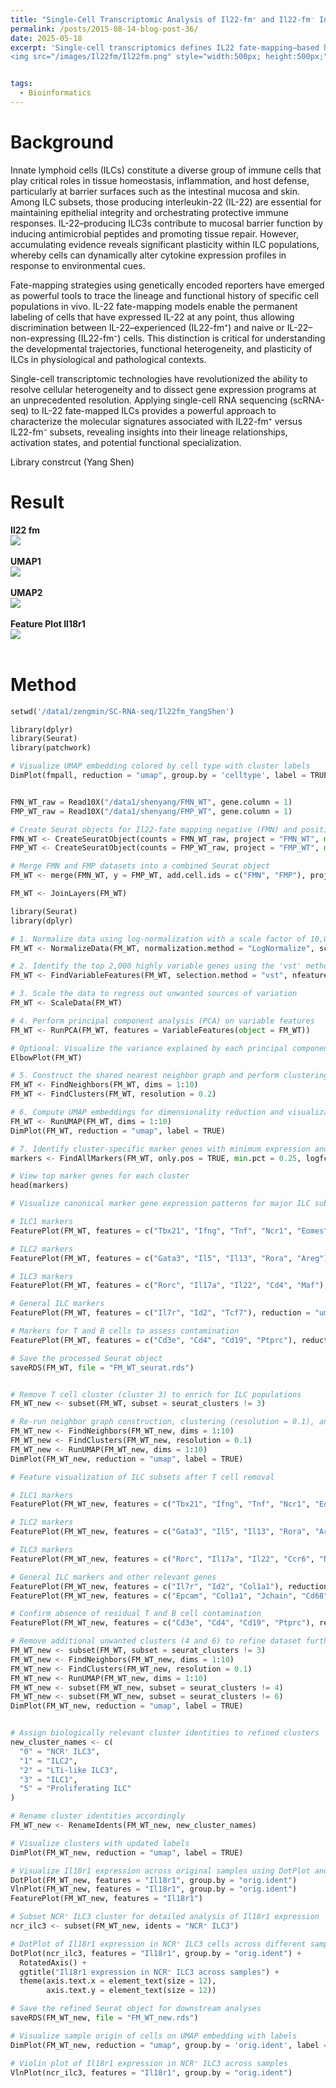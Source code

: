 ```yaml
---
title: "Single-Cell Transcriptomic Analysis of Il22-fm⁺ and Il22-fm⁻ Innate Lymphoid Cells"
permalink: /posts/2015-08-14-blog-post-36/
date: 2025-05-18
excerpt: 'Single-cell transcriptomics defines IL22 fate-mapping–based heterogeneity among innate lymphoid cells. <br/>
<img src="/images/Il22fm/Il22fm.png" style="width:500px; height:500px;">'


tags:
  - Bioinformatics
---
```


Background
======
Innate lymphoid cells (ILCs) constitute a diverse group of immune cells that play critical roles in tissue homeostasis, inflammation, and host defense, particularly at barrier surfaces such as the intestinal mucosa and skin. Among ILC subsets, those producing interleukin-22 (IL-22) are essential for maintaining epithelial integrity and orchestrating protective immune responses. IL-22–producing ILC3s contribute to mucosal barrier function by inducing antimicrobial peptides and promoting tissue repair. However, accumulating evidence reveals significant plasticity within ILC populations, whereby cells can dynamically alter cytokine expression profiles in response to environmental cues.<br/>

Fate-mapping strategies using genetically encoded reporters have emerged as powerful tools to trace the lineage and functional history of specific cell populations in vivo. IL-22 fate-mapping models enable the permanent labeling of cells that have expressed IL-22 at any point, thus allowing discrimination between IL-22–experienced (IL22-fm⁺) and naive or IL-22–non-expressing (IL22-fm⁻) cells. This distinction is critical for understanding the developmental trajectories, functional heterogeneity, and plasticity of ILCs in physiological and pathological contexts.<br/>

Single-cell transcriptomic technologies have revolutionized the ability to resolve cellular heterogeneity and to dissect gene expression programs at an unprecedented resolution. Applying single-cell RNA sequencing (scRNA-seq) to IL-22 fate-mapped ILCs provides a powerful approach to characterize the molecular signatures associated with IL22-fm⁺ versus IL22-fm⁻ subsets, revealing insights into their lineage relationships, activation states, and potential functional specialization.<br/>

Library constrcut (Yang Shen)


Result
======
**Il22 fm** <br/> <img src="/images/Il22fm/Il22fm.png"><br/><br/>
**UMAP1** <br/> <img src="/images/Il22fm/umap.png"><br/><br/>
**UMAP2** <br/> <img src="/images/Il22fm/Il18.png"><br/><br/>
**Feature Plot Il18r1** <br/> <img src="/images/Il22fm/il18r1_2.png"><br/><br/>





Method
======
```python
setwd('/data1/zengmin/SC-RNA-seq/Il22fm_YangShen')

library(dplyr)
library(Seurat)
library(patchwork)

# Visualize UMAP embedding colored by cell type with cluster labels
DimPlot(fmpall, reduction = "umap", group.by = 'celltype', label = TRUE)


FMN_WT_raw = Read10X("/data1/shenyang/FMN_WT", gene.column = 1)
FMP_WT_raw = Read10X("/data1/shenyang/FMP_WT", gene.column = 1)

# Create Seurat objects for Il22-fate mapping negative (FMN) and positive (FMP) wild-type samples
FMN_WT <- CreateSeuratObject(counts = FMN_WT_raw, project = "FMN_WT", min.cells = 3, min.features = 200)
FMP_WT <- CreateSeuratObject(counts = FMP_WT_raw, project = "FMP_WT", min.cells = 3, min.features = 200)

# Merge FMN and FMP datasets into a combined Seurat object
FM_WT <- merge(FMN_WT, y = FMP_WT, add.cell.ids = c("FMN", "FMP"), project = "FM_WT")

FM_WT <- JoinLayers(FM_WT)

library(Seurat)
library(dplyr)

# 1. Normalize data using log-normalization with a scale factor of 10,000
FM_WT <- NormalizeData(FM_WT, normalization.method = "LogNormalize", scale.factor = 10000)

# 2. Identify the top 2,000 highly variable genes using the 'vst' method
FM_WT <- FindVariableFeatures(FM_WT, selection.method = "vst", nfeatures = 2000)

# 3. Scale the data to regress out unwanted sources of variation
FM_WT <- ScaleData(FM_WT)

# 4. Perform principal component analysis (PCA) on variable features
FM_WT <- RunPCA(FM_WT, features = VariableFeatures(object = FM_WT))

# Optional: Visualize the variance explained by each principal component (elbow plot)
ElbowPlot(FM_WT)

# 5. Construct the shared nearest neighbor graph and perform clustering (resolution = 0.2)
FM_WT <- FindNeighbors(FM_WT, dims = 1:10)
FM_WT <- FindClusters(FM_WT, resolution = 0.2)

# 6. Compute UMAP embeddings for dimensionality reduction and visualization
FM_WT <- RunUMAP(FM_WT, dims = 1:10)
DimPlot(FM_WT, reduction = "umap", label = TRUE)

# 7. Identify cluster-specific marker genes with minimum expression and log fold-change thresholds
markers <- FindAllMarkers(FM_WT, only.pos = TRUE, min.pct = 0.25, logfc.threshold = 0.25)

# View top marker genes for each cluster
head(markers)

# Visualize canonical marker gene expression patterns for major ILC subsets on UMAP

# ILC1 markers
FeaturePlot(FM_WT, features = c("Tbx21", "Ifng", "Tnf", "Ncr1", "Eomes"), reduction = "umap", cols = c("lightgrey", "red"))

# ILC2 markers
FeaturePlot(FM_WT, features = c("Gata3", "Il5", "Il13", "Rora", "Areg"), reduction = "umap", cols = c("lightgrey", "blue"))

# ILC3 markers
FeaturePlot(FM_WT, features = c("Rorc", "Il17a", "Il22", "Cd4", "Maf"), reduction = "umap", cols = c("lightgrey", "green"))

# General ILC markers
FeaturePlot(FM_WT, features = c("Il7r", "Id2", "Tcf7"), reduction = "umap", cols = c("lightgrey", "purple"))

# Markers for T and B cells to assess contamination
FeaturePlot(FM_WT, features = c("Cd3e", "Cd4", "Cd19", "Ptprc"), reduction = "umap", cols = c("lightgrey", "purple"))

# Save the processed Seurat object
saveRDS(FM_WT, file = "FM_WT_seurat.rds")


# Remove T cell cluster (cluster 3) to enrich for ILC populations
FM_WT_new <- subset(FM_WT, subset = seurat_clusters != 3)

# Re-run neighbor graph construction, clustering (resolution = 0.1), and UMAP for refined dataset
FM_WT_new <- FindNeighbors(FM_WT_new, dims = 1:10)
FM_WT_new <- FindClusters(FM_WT_new, resolution = 0.1)
FM_WT_new <- RunUMAP(FM_WT_new, dims = 1:10)
DimPlot(FM_WT_new, reduction = "umap", label = TRUE)

# Feature visualization of ILC subsets after T cell removal

# ILC1 markers
FeaturePlot(FM_WT_new, features = c("Tbx21", "Ifng", "Tnf", "Ncr1", "Eomes"), reduction = "umap", cols = c("lightgrey", "red"))

# ILC2 markers
FeaturePlot(FM_WT_new, features = c("Gata3", "Il5", "Il13", "Rora", "Areg"), reduction = "umap", cols = c("lightgrey", "blue"))

# ILC3 markers
FeaturePlot(FM_WT_new, features = c("Rorc", "Il17a", "Il22", "Ccr6", "Ncr1", "Mki67"), reduction = "umap", cols = c("lightgrey", "green"))

# General ILC markers and other relevant genes
FeaturePlot(FM_WT_new, features = c("Il7r", "Id2", "Col1a1"), reduction = "umap", cols = c("lightgrey", "purple"))
FeaturePlot(FM_WT_new, features = c("Epcam", "Col1a1", "Jchain", "Cd68"), reduction = "umap", cols = c("lightgrey", "purple"))

# Confirm absence of residual T and B cell contamination
FeaturePlot(FM_WT_new, features = c("Cd3e", "Cd4", "Cd19", "Ptprc"), reduction = "umap", cols = c("lightgrey", "purple"))

# Remove additional unwanted clusters (4 and 6) to refine dataset further
FM_WT_new <- subset(FM_WT, subset = seurat_clusters != 3)
FM_WT_new <- FindNeighbors(FM_WT_new, dims = 1:10)
FM_WT_new <- FindClusters(FM_WT_new, resolution = 0.1)
FM_WT_new <- RunUMAP(FM_WT_new, dims = 1:10)
FM_WT_new <- subset(FM_WT_new, subset = seurat_clusters != 4)
FM_WT_new <- subset(FM_WT_new, subset = seurat_clusters != 6)
DimPlot(FM_WT_new, reduction = "umap", label = TRUE)


# Assign biologically relevant cluster identities to refined clusters
new_cluster_names <- c(
  "0" = "NCR⁺ ILC3",
  "1" = "ILC2",
  "2" = "LTi-like ILC3",
  "3" = "ILC1",
  "5" = "Proliferating ILC"
)

# Rename cluster identities accordingly
FM_WT_new <- RenameIdents(FM_WT_new, new_cluster_names)

# Visualize clusters with updated labels
DimPlot(FM_WT_new, reduction = "umap", label = TRUE)

# Visualize Il18r1 expression across original samples using DotPlot and Violin plots
DotPlot(FM_WT_new, features = "Il18r1", group.by = "orig.ident")
VlnPlot(FM_WT_new, features = "Il18r1", group.by = "orig.ident")
FeaturePlot(FM_WT_new, features = "Il18r1")

# Subset NCR⁺ ILC3 cluster for detailed analysis of Il18r1 expression
ncr_ilc3 <- subset(FM_WT_new, idents = "NCR⁺ ILC3")

# DotPlot of Il18r1 expression in NCR⁺ ILC3 cells across different samples with rotated axis labels
DotPlot(ncr_ilc3, features = "Il18r1", group.by = "orig.ident") +
  RotatedAxis() +
  ggtitle("Il18r1 expression in NCR⁺ ILC3 across samples") +
  theme(axis.text.x = element_text(size = 12),
        axis.text.y = element_text(size = 12))

# Save the refined Seurat object for downstream analyses
saveRDS(FM_WT_new, file = "FM_WT_new.rds")

# Visualize sample origin of cells on UMAP embedding with labels
DimPlot(FM_WT_new, reduction = "umap", group.by = 'orig.ident', label = TRUE)

# Violin plot of Il18r1 expression in NCR⁺ ILC3 across samples
VlnPlot(ncr_ilc3, features = "Il18r1", group.by = "orig.ident")

```
